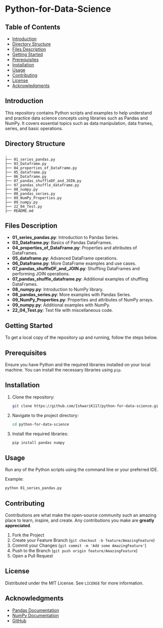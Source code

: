 # Python-for-Data-Science

## Table of Contents

- [Introduction](#introduction)
- [Directory Structure](#directory-structure)
- [Files Description](#files-description)
- [Getting Started](#getting-started)
- [Prerequisites](#prerequisites)
- [Installation](#installation)
- [Usage](#usage)
- [Contributing](#contributing)
- [License](#license)
- [Acknowledgments](#acknowledgments)

## Introduction

This repository contains Python scripts and examples to help understand and practice data science concepts using libraries such as Pandas and NumPy. It covers essential topics such as data manipulation, data frames, series, and basic operations.

## Directory Structure

```
.
├── 01_series_pandas.py
├── 03_Dataframe.py
├── 04_properties_of_DataFrame.py
├── 05_dataframe.py
├── 06_Dataframe.py
├── 07_pandas_shuffleDF_and_JOIN.py
├── 07_pandas_shuffle_dataframe.py
├── 08_numpy.py
├── 08_pandas_series.py
├── 09_NumPy_Properties.py
├── 09_numpy.py
├── 22_04_Test.py
├── README.md
```

## Files Description

- **01_series_pandas.py**: Introduction to Pandas Series.
- **03_Dataframe.py**: Basics of Pandas DataFrames.
- **04_properties_of_DataFrame.py**: Properties and attributes of DataFrames.
- **05_dataframe.py**: Advanced DataFrame operations.
- **06_Dataframe.py**: More DataFrame examples and use cases.
- **07_pandas_shuffleDF_and_JOIN.py**: Shuffling DataFrames and performing JOIN operations.
- **07_pandas_shuffle_dataframe.py**: Additional examples of shuffling DataFrames.
- **08_numpy.py**: Introduction to NumPy library.
- **08_pandas_series.py**: More examples with Pandas Series.
- **09_NumPy_Properties.py**: Properties and attributes of NumPy arrays.
- **09_numpy.py**: Additional examples with NumPy.
- **22_04_Test.py**: Test file with miscellaneous code.

## Getting Started

To get a local copy of the repository up and running, follow the steps below.

## Prerequisites

Ensure you have Python and the required libraries installed on your local machine. You can install the necessary libraries using `pip`.

## Installation

1. Clone the repository:
    ```sh
    git clone https://github.com/IshwariK117/python-for-data-science.git
    ```
2. Navigate to the project directory:
    ```sh
    cd python-for-data-science
    ```
3. Install the required libraries:
    ```sh
    pip install pandas numpy
    ```

## Usage

Run any of the Python scripts using the command line or your preferred IDE.

Example:
```sh
python 01_series_pandas.py
```

## Contributing

Contributions are what make the open-source community such an amazing place to learn, inspire, and create. Any contributions you make are **greatly appreciated**.

1. Fork the Project
2. Create your Feature Branch (`git checkout -b feature/AmazingFeature`)
3. Commit your Changes (`git commit -m 'Add some AmazingFeature'`)
4. Push to the Branch (`git push origin feature/AmazingFeature`)
5. Open a Pull Request

## License

Distributed under the MIT License. See `LICENSE` for more information.

## Acknowledgments

- [Pandas Documentation](https://pandas.pydata.org/pandas-docs/stable/)
- [NumPy Documentation](https://numpy.org/doc/stable/)
- [GitHub](https://github.com/)
